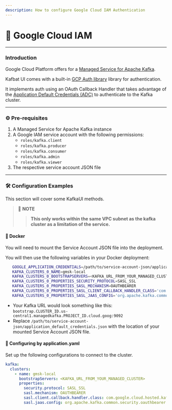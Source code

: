 ```yaml
---
description: How to configure Google Cloud IAM Authentication
---
```


# 📘 Google Cloud IAM

---
### Introduction
Google Cloud Platform offers for a [Managed Service for Apache Kafka](https://cloud.google.com/managed-service-for-apache-kafka/docs/overview).

Kafbat UI comes with a built-in [GCP Auth library](https://github.com/googleapis/managedkafka) library for authentication.

It implements auth using an OAuth Callback Handler that takes advantage of the [Application Default Credentials (ADC)](https://cloud.google.com/docs/authentication/application-default-credentials) to authenticate to the Kafka cluster.

---
### ⚙️ Pre-requisites
1. A Managed Service for Apache Kafka instance
2. A Google IAM service account with the following permissions:
    - `roles/kafka.client`
    - `roles/kafka.producer`
    - `roles/kafka.consumer`
    - `roles/kafka.admin`
    - `roles/kafka.viewer`
3. The respective service account JSON file

---
### 🛠️ Configuration Examples
This section will cover some KafkaUI methods.

> 📝 **NOTE**
>>**This only works within the same VPC subnet as the kafka cluster as a limitation of the service.**

#### 🐳 Docker
You will need to mount the Service Account JSON file into the deployment.

You will then use the following variables in your Docker deployment:
```bash
   GOOGLE_APPLICATION_CREDENTIALS=/path/to/service-account-json/application_default_credentials.json
   KAFKA_CLUSTERS_0_NAME=gmsk-local
   KAFKA_CLUSTERS_0_BOOTSTRAPSERVERS=<KAFKA_URL_FROM_YOUR_MANAGED_CLUSTER>
   KAFKA_CLUSTERS_0_PROPERTIES_SECURITY_PROTOCOL=SASL_SSL
   KAFKA_CLUSTERS_0_PROPERTIES_SASL_MECHANISM=OAUTHBEARER
   KAFKA_CLUSTERS_0_PROPERTIES_SASL_CLIENT_CALLBACK_HANDLER_CLASS='com.google.cloud.hosted.kafka.auth.GcpLoginCallbackHandler'
   KAFKA_CLUSTERS_0_PROPERTIES_SASL_JAAS_CONFIG='org.apache.kafka.common.security.oauthbearer.OAuthBearerLoginModule required;'
```

- Your Kafka URL would look something like this: `bootstrap.CLUSTER_ID.us-central1.managedkafka.PROJECT_ID.cloud.goog:9092`
- Replace `/path/to/service-account-json/application_default_credentials.json` with the location of your mounted Service Account JSON file.


#### 🌱 Configuring by application.yaml
Set up the following configurations to connect to the cluster.

```yaml
kafka:
  clusters:
    - name: gmsk-local
      bootstrapServers: <KAFKA_URL_FROM_YOUR_MANAGED_CLUSTER>
      properties:
        security.protocol: SASL_SSL
        sasl.mechanism: OAUTHBEARER
        sasl.client.callback.handler.class: com.google.cloud.hosted.kafka.auth.GcpLoginCallbackHandler
        sasl.jaas.config: org.apache.kafka.common.security.oauthbearer.OAuthBearerLoginModule required;
```
